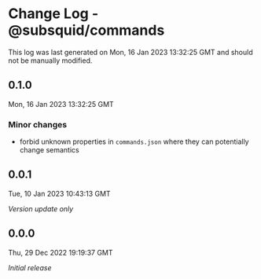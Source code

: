 # Change Log - @subsquid/commands

This log was last generated on Mon, 16 Jan 2023 13:32:25 GMT and should not be manually modified.

## 0.1.0
Mon, 16 Jan 2023 13:32:25 GMT

### Minor changes

- forbid unknown properties in `commands.json` where they can potentially change semantics

## 0.0.1
Tue, 10 Jan 2023 10:43:13 GMT

_Version update only_

## 0.0.0
Thu, 29 Dec 2022 19:19:37 GMT

_Initial release_

